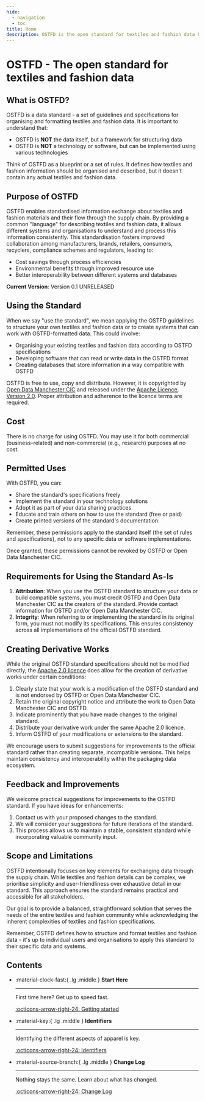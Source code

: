 ```yaml
---
hide:
  - navigation
  - toc
title: Home
description: OSTFD is the open standard for textiles and fashion data built with and for the apparel supply chain.
---
```

# OSTFD - The open standard for textiles and fashion data

## What is OSTFD?

OSTFD is a data standard - a set of guidelines and specifications for organising and formatting textiles and fashion data. It is important to understand that:

- OSTFD is **NOT** the data itself, but a framework for structuring data
- OSTFD is **NOT** a technology or software, but can be implemented using various technologies

Think of OSTFD as a blueprint or a set of rules. It defines how textiles and fashion information should be organised and described, but it doesn't contain any actual textiles and fashion data.

## Purpose of OSTFD

OSTFD enables standardised information exchange about textiles and fashion materials and their flow through the supply chain. By providing a common "language" for describing textiles and fashion data, it allows different systems and organisations to understand and process this information consistently.
This standardisation fosters improved collaboration among manufacturers, brands, retailers, consumers, recyclers, compliance schemes and regulators, leading to:

- Cost savings through process efficiencies
- Environmental benefits through improved resource use
- Better interoperability between different systems and databases

**Current Version**: Version 0.1 UNRELEASED

## Using the Standard

When we say "use the standard", we mean applying the OSTFD guidelines to structure your own textiles and fashion data or to create systems that can work with OSTFD-formatted data. This could involve:

- Organising your existing textiles and fashion data according to OSTFD specifications
- Developing software that can read or write data in the OSTFD format
- Creating databases that store information in a way compatible with OSTFD

OSTFD is free to use, copy and distribute. However, it is copyrighted by [Open Data Manchester CIC](https://www.opendatamanchester.org.uk/) and released under the [Apache Licence, Version 2.0](./licence/index.md). Proper attribution and adherence to the licence terms are required.

## Cost

There is no charge for using OSTFD. You may use it for both commercial (business-related) and non-commercial (e.g., research) purposes at no cost.

## Permitted Uses

With OSTFD, you can:

- Share the standard's specifications freely
- Implement the standard in your technology solutions
- Adopt it as part of your data sharing practices
- Educate and train others on how to use the standard (free or paid)
- Create printed versions of the standard's documentation

Remember, these permissions apply to the standard itself (the set of rules and specifications), not to any specific data or software implementations.

Once granted, these permissions cannot be revoked by OSTFD or Open Data Manchester CIC.

## Requirements for Using the Standard As-Is

1. **Attribution**: When you use the OSTFD standard to structure your data or build compatible systems, you must credit OSTFD and Open Data Manchester CIC as the creators of the standard. Provide contact information for OSTFD and/or Open Data Manchester CIC.
2.	**Integrity**: When referring to or implementing the standard in its original form, you must not modify its specifications. This ensures consistency across all implementations of the official OSTFD standard.

## Creating Derivative Works

While the original OSTFD standard specifications should not be modified directly, the [Apache 2.0 licence](./licence/index.md) does allow for the creation of derivative works under certain conditions:

1.	Clearly state that your work is a modification of the OSTFD standard and is not endorsed by OSTFD or Open Data Manchester CIC.
2.	Retain the original copyright notice and attribute the work to Open Data Manchester CIC and OSTFD.
3.	Indicate prominently that you have made changes to the original standard.
4.	Distribute your derivative work under the same Apache 2.0 licence.
5.	Inform OSTFD of your modifications or extensions to the standard.

We encourage users to submit suggestions for improvements to the official standard rather than creating separate, incompatible versions. This helps maintain consistency and interoperability within the packaging data ecosystem.

## Feedback and Improvements

We welcome practical suggestions for improvements to the OSTFD standard. If you have ideas for enhancements:

1.	Contact us with your proposed changes to the standard.
2.	We will consider your suggestions for future iterations of the standard.
3.	This process allows us to maintain a stable, consistent standard while incorporating valuable community input.

## Scope and Limitations

OSTFD intentionally focuses on key elements for exchanging data through the supply chain. While textiles and fashion details can be complex, we prioritise simplicity and user-friendliness over exhaustive detail in our standard. This approach ensures the standard remains practical and accessible for all stakeholders.

Our goal is to provide a balanced, straightforward solution that serves the needs of the entire textiles and fashion community while acknowledging the inherent complexities of textiles and fashion specifications.

Remember, OSTFD defines how to structure and format textiles and fashion data - it's up to individual users and organisations to apply this standard to their specific data and systems.

## Contents

<div class="grid cards" markdown>

-   :material-clock-fast:{ .lg .middle } __Start Here__

    ---

    First time here? Get up to speed fast.

    [:octicons-arrow-right-24: Getting started](./start-here/index.md)

-   :material-key:{ .lg .middle } __Identifiers__

    ---

    Identifying the different aspects of apparel is key.

    [:octicons-arrow-right-24: Identifiers](./identifiers/index.md)

-   :material-source-branch:{ .lg .middle } __Change Log__

    ---

    Nothing stays the same. Learn about what has changed.

    [:octicons-arrow-right-24: Change Log](./change-log/index.md)


</div>